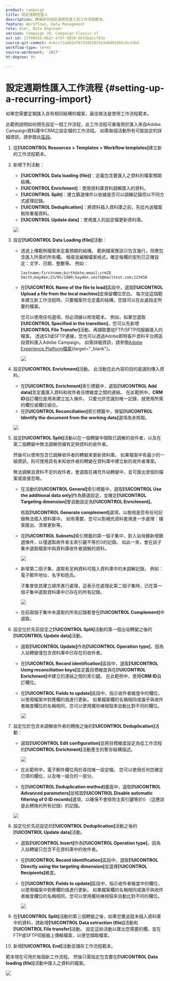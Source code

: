 ```yaml
---
product: campaign
title: 設定週期性匯入
description: 瞭解如何設定週期性匯入的工作流程範本。
feature: Workflows, Data Management
role: User, Data Engineer
version: Campaign v8, Campaign Classic v7
exl-id: 13f0091b-b62c-47df-9658-6631ba1cf03a
source-git-commit: 4cbccf1ad02af9133d51933e3e0d010b5c8c43bd
workflow-type: tm+mt
source-wordcount: '1017'
ht-degree: 0%

---
```


# 設定週期性匯入工作流程 {#setting-up-a-recurring-import}



如果您需要定期匯入具有相同結構的檔案，最佳做法是使用工作流程範本。

此範例說明如何預先設定一個工作流程，此工作流程可重複用於匯入來自Adobe Campaign資料庫中CRM之設定檔的工作流程。 如需每個活動所有可能設定的詳細資訊，請參閱此[區段](activities.md)。

1. 從&#x200B;**[!UICONTROL Resources > Templates > Workflow templates]**&#x200B;建立新的工作流程範本。
1. 新增下列活動：

   * **[!UICONTROL Data loading (file)]**：定義包含要匯入之資料的檔案預期結構。
   * **[!UICONTROL Enrichment]**：使用資料庫資料調解匯入的資料。
   * **[!UICONTROL Split]**：建立篩選條件以依據是否可以調解記錄而以不同方式處理記錄。
   * **[!UICONTROL Deduplication]**：將資料插入資料庫之前，先從內送檔案刪除重複資料。
   * **[!UICONTROL Update data]**：使用匯入的設定檔更新資料庫。

   ![](assets/import_template_example0.png)

1. 設定&#x200B;**[!UICONTROL Data Loading (file)]**&#x200B;活動：

   * 透過上傳範例檔案來定義預期的結構。 範例檔案應該只包含幾行，但應包含匯入所需的所有欄。 檢查並編輯檔案格式，確定每欄的型別已正確設定：文字、日期、整數等。 例如：

     ```
     lastname;firstname;birthdate;email;crmID
     Smith;Hayden;23/05/1989;hayden.smith@mailtest.com;123456
     ```

   * 在&#x200B;**[!UICONTROL Name of the file to load]**&#x200B;區段中，選取&#x200B;**[!UICONTROL Upload a file from the local machine]**&#x200B;並保留欄位空白。 每次從這個範本建立新工作流程時，只要檔案符合定義的結構，您就可以在此處指定所要的檔案。

     您可以使用任何選項，但必須據以修改範本。 例如，如果您選取&#x200B;**[!UICONTROL Specified in the transition]**，您可以先新增&#x200B;**[!UICONTROL File Transfer]**&#x200B;活動，再擷取要從FTP/SFTP伺服器匯入的檔案。 透過S3或SFTP連線，您也可以透過Adobe即時客戶資料平台將區段資料匯入Adobe Campaign。 如需詳細資訊，請參閱[Adobe Experience Platform檔案](https://experienceleague.adobe.com/docs/experience-platform/destinations/catalog/email-marketing/adobe-campaign.html?lang=zh-Hant){target="_blank"}。

     ![](assets/import_template_example1.png)

1. 設定&#x200B;**[!UICONTROL Enrichment]**&#x200B;活動。 此活動在此內容的目的是識別傳入資料。

   * 在&#x200B;**[!UICONTROL Enrichment]**&#x200B;索引標籤中，選取&#x200B;**[!UICONTROL Add data]**&#x200B;並定義匯入資料和收件者目標維度之間的連結。 在此範例中，**CRM ID**&#x200B;自訂欄位是用來建立加入條件。 只要允許您識別唯一記錄，就使用所需的欄位或欄位組合。
   * 在&#x200B;**[!UICONTROL Reconciliation]**&#x200B;索引標籤中，保留&#x200B;**[!UICONTROL Identify the document from the working data]**&#x200B;選項為未核取。

   ![](assets/import_template_example2.png)

1. 設定&#x200B;**[!UICONTROL Split]**&#x200B;活動以在一個轉變中擷取已調解的收件者，以及在第二個轉變中無法調解但擁有足夠資料的收件者。

   然後可以使用包含已調解收件者的轉變來更新資料庫。 如果檔案中有最少的一組資訊，則可使用具有未知收件者的轉變在資料庫中建立新的收件者專案。

   無法調解且資料不足的收件者，會選取在補充外站轉變中，並可匯出至個別檔案或直接忽略。

   * 在活動的&#x200B;**[!UICONTROL General]**&#x200B;索引標籤中，選取&#x200B;**[!UICONTROL Use the additional data only]**&#x200B;作為篩選設定，並確定&#x200B;**[!UICONTROL Targeting dimension]**&#x200B;會自動設定為&#x200B;**[!UICONTROL Enrichment]**。

     核取&#x200B;**[!UICONTROL Generate complement]**&#x200B;選項，以檢視是否有任何記錄無法插入資料庫中。 如有需要，您可以對補充資料套用進一步處理：檔案匯出、清單更新等。

   * 在&#x200B;**[!UICONTROL Subsets]**&#x200B;索引標籤的第一個子集中，對入站母體新增篩選條件，以僅選取收件者主索引鍵不等於0的記錄。 如此一來，會在該子集中選取檔案中與資料庫收件者調解的資料。

     ![](assets/import_template_example3.png)

   * 新增第二個子集，選取有足夠資料可插入資料庫中的未調解記錄。 例如：電子郵件地址、名字和姓氏。

     子集會依其建立順序進行處理，這表示在處理此第二個子集時，已在第一個子集中選取資料庫中已存在的所有記錄。

     ![](assets/import_template_example3_2.png)

   * 在前兩個子集中未選取的所有記錄都會在&#x200B;**[!UICONTROL Complement]**&#x200B;中選取。

1. 設定位於先前設定之&#x200B;**[!UICONTROL Split]**&#x200B;活動的第一個出站轉變之後的&#x200B;**[!UICONTROL Update data]**&#x200B;活動。

   * 選取&#x200B;**[!UICONTROL Update]**&#x200B;作為&#x200B;**[!UICONTROL Operation type]**，因為入站轉變僅包含資料庫中已存在的收件者。
   * 在&#x200B;**[!UICONTROL Record identification]**&#x200B;區段中，選取&#x200B;**[!UICONTROL Using reconciliation keys]**&#x200B;並定義目標維度與在&#x200B;**[!UICONTROL Enrichment]**&#x200B;中建立的連結之間的索引鍵。 在此範例中，使用&#x200B;**CRM ID**&#x200B;自訂欄位。
   * 在&#x200B;**[!UICONTROL Fields to update]**&#x200B;區段中，指示收件者維度中的欄位，以使用檔案中對應欄的值進行更新。 如果檔案欄的名稱相同或幾乎與收件者維度欄位的名稱相同，您可以使用魔術棒按鈕來自動比對不同的欄位。

     ![](assets/import_template_example6.png)

1. 設定位於包含未調解收件者的轉換之後的&#x200B;**[!UICONTROL Deduplication]**&#x200B;活動：

   * 選取&#x200B;**[!UICONTROL Edit configuration]**&#x200B;並將目標維度設定為從工作流程的&#x200B;**[!UICONTROL Enrichment]**&#x200B;活動產生的暫存結構描述。

     ![](assets/import_template_example4.png)

   * 在此範例中，電子郵件欄位用於尋找唯一設定檔。 您可以使用任何您確定已填的欄位，以及唯一組合的一部分。
   * 在&#x200B;**[!UICONTROL Deduplication method]**&#x200B;畫面中，選取&#x200B;**[!UICONTROL Advanced parameters]**&#x200B;並核取&#x200B;**[!UICONTROL Disable automatic filtering of 0 ID records]**&#x200B;選項，以確保不會排除主索引鍵等於0 （這應該是此轉換的所有記錄）的記錄。

   ![](assets/import_template_example7.png)

1. 設定位於先前設定的&#x200B;**[!UICONTROL Deduplication]**&#x200B;活動之後的&#x200B;**[!UICONTROL Update data]**&#x200B;活動。

   * 選取&#x200B;**[!UICONTROL Insert]**&#x200B;作為&#x200B;**[!UICONTROL Operation type]**，因為入站轉變只包含不在資料庫中的收件者。
   * 在&#x200B;**[!UICONTROL Record identification]**&#x200B;區段中，選取&#x200B;**[!UICONTROL Directly using the targeting dimension]**&#x200B;並選擇&#x200B;**[!UICONTROL Recipients]**&#x200B;維度。
   * 在&#x200B;**[!UICONTROL Fields to update]**&#x200B;區段中，指示收件者維度中的欄位，以使用檔案中對應欄的值進行更新。 如果檔案欄的名稱相同或幾乎與收件者維度欄位的名稱相同，您可以使用魔術棒按鈕來自動比對不同的欄位。

     ![](assets/import_template_example8.png)

1. 在&#x200B;**[!UICONTROL Split]**&#x200B;活動的第三個轉變之後，如果您要追蹤未插入資料庫中的資料，請新增&#x200B;**[!UICONTROL Data extraction (file)]**&#x200B;活動和&#x200B;**[!UICONTROL File transfer]**&#x200B;活動。 設定這些活動以匯出您需要的欄，並在FTP或SFTP伺服器上傳輸檔案，以便您擷取檔案。
1. 新增&#x200B;**[!UICONTROL End]**&#x200B;活動並儲存工作流程範本。

範本現在可用於每個新工作流程。 然後只需指定包含要在&#x200B;**[!UICONTROL Data loading (file)]**&#x200B;活動中匯入之資料的檔案。

![](assets/import_template_example9.png)
